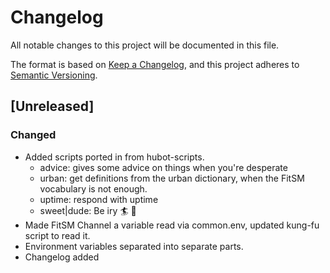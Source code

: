 # Changelog

All notable changes to this project will be documented in this file.

The format is based on [Keep a Changelog](https://keepachangelog.com/en/1.0.0/),
and this project adheres to [Semantic Versioning](https://semver.org/spec/v2.0.0.html).

## [Unreleased]

### Changed

- Added scripts ported in from hubot-scripts.
  - advice: gives some advice on things when you're desperate
  - urban: get definitions from the urban dictionary, when the FitSM vocabulary is not enough.
  - uptime: respond with uptime
  - sweet|dude: Be iry 🏄 🤙
- Made FitSM Channel a variable read via common.env, updated kung-fu script to read it. 
- Environment variables separated into separate parts.
- Changelog added